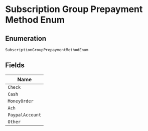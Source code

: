 
# Subscription Group Prepayment Method Enum

## Enumeration

`SubscriptionGroupPrepaymentMethodEnum`

## Fields

| Name |
|  --- |
| `Check` |
| `Cash` |
| `MoneyOrder` |
| `Ach` |
| `PaypalAccount` |
| `Other` |

